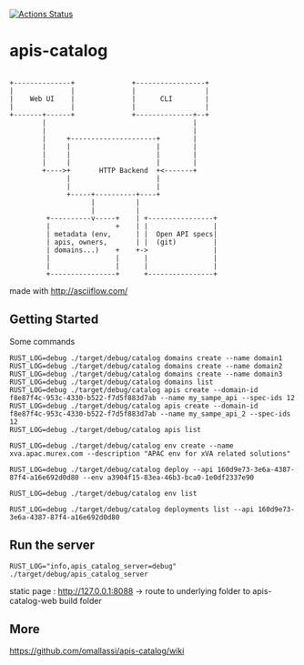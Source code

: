 [![Actions Status](https://github.com/omallassi/apis-catalog/workflows/Rust/badge.svg)](https://github.com/omallassi/apis-catalog/actions)

# apis-catalog

```

+--------------+              +-----------------+
|              |              |                 |
|    Web UI    |              |      CLI        |
|              |              |                 |
+-------+------+              +--------------+--+
        |                                    |
        |                                    |
        |     +---------------------+        |
        |     |                     |        |
        |     |                     |        |
        |     |                     |        |
        +---->+       HTTP Backend  +<-------+
              |                     |
              |                     |
              +-----+----------+----+
                    |          |
                    |          |
         +----------v-----+    | +----------------+
         |                +    | |                |
         | metadata (env,      | |  Open API specs|
         | apis, owners,       | |  (git)         |
         | domains...)    +    +->                |
         |                |      |                |
         |                |      |                |
         +----------------+      +----------------+

```

made with http://asciiflow.com/

## Getting Started

Some commands 

```
RUST_LOG=debug ./target/debug/catalog domains create --name domain1
RUST_LOG=debug ./target/debug/catalog domains create --name domain2
RUST_LOG=debug ./target/debug/catalog domains create --name domain3
RUST_LOG=debug ./target/debug/catalog domains list
RUST_LOG=debug ./target/debug/catalog apis create --domain-id f8e87f4c-953c-4330-b522-f7d5f883d7ab --name my_sampe_api --spec-ids 12
RUST_LOG=debug ./target/debug/catalog apis create --domain-id f8e87f4c-953c-4330-b522-f7d5f883d7ab --name my_sampe_api_2 --spec-ids 12
RUST_LOG=debug ./target/debug/catalog apis list

RUST_LOG=debug ./target/debug/catalog env create --name xva.apac.murex.com --description "APAC env for xVA related solutions"

RUST_LOG=debug ./target/debug/catalog deploy --api 160d9e73-3e6a-4387-87f4-a16e692d0d80 --env a3904f15-83ea-46b3-bca0-1e0df2337e90

RUST_LOG=debug ./target/debug/catalog env list

RUST_LOG=debug ./target/debug/catalog deployments list --api 160d9e73-3e6a-4387-87f4-a16e692d0d80

```

## Run the server
`RUST_LOG="info,apis_catalog_server=debug" ./target/debug/apis_catalog_server`

static page : http://127.0.0.1:8088 -> route to underlying folder to apis-catalog-web build folder

## More 
https://github.com/omallassi/apis-catalog/wiki
